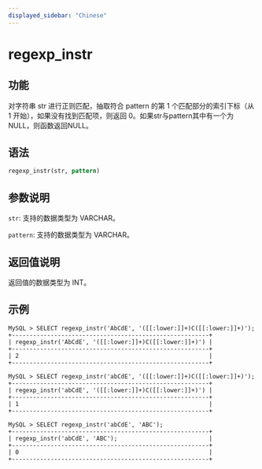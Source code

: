 ```yaml
---
displayed_sidebar: "Chinese"
---
```


# regexp_instr

## 功能

对字符串 str 进行正则匹配，抽取符合 pattern 的第 1 个匹配部分的索引下标（从 1 开始），如果没有找到匹配项，则返回 0。如果str与pattern其中有一个为NULL，则函数返回NULL。

## 语法

```Haskell
regexp_instr(str, pattern)
```

## 参数说明

`str`: 支持的数据类型为 VARCHAR。

`pattern`: 支持的数据类型为 VARCHAR。

## 返回值说明

返回值的数据类型为 INT。

## 示例

```Plain Text
MySQL > SELECT regexp_instr('AbCdE', '([[:lower:]]+)C([[:lower:]]+)');
+--------------------------------------------------------+
| regexp_instr('AbCdE', '([[:lower:]]+)C([[:lower:]]+)') |
+--------------------------------------------------------+
| 2                                                      |
+--------------------------------------------------------+

MySQL > SELECT regexp_instr('abCdE', '([[:lower:]]+)C([[:lower:]]+)');
+--------------------------------------------------------+
| regexp_instr('abCdE', '([[:lower:]]+)C([[:lower:]]+)') |
+--------------------------------------------------------+
| 1                                                      |
+--------------------------------------------------------+

MySQL > SELECT regexp_instr('abCdE', 'ABC');
+--------------------------------------------------------+
| regexp_instr('abCdE', 'ABC');                          |
+--------------------------------------------------------+
| 0                                                      |
+--------------------------------------------------------+
```
